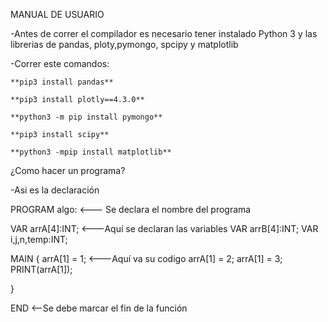 MANUAL DE USUARIO

-Antes de correr el compilador es necesario tener instalado Python 3 y las librerias de pandas, ploty,pymongo, spcipy y matplotlib

-Correr este comandos:
```
**pip3 install pandas**
```
```
**pip3 install plotly==4.3.0**
```
```
**python3 -m pip install pymongo**
```
```
**pip3 install scipy**
```
```
**python3 -mpip install matplotlib**
```
¿Como hacer un programa?

-Asi es la declaración

PROGRAM algo:  <--- Se declara el nombre del programa


VAR arrA[4]:INT;  <---Aquí se declaran las variables
VAR arrB[4]:INT;
VAR i,j,n,temp:INT;



MAIN
{
  arrA[1] = 1;      <---Aquí va su codigo 
  arrA[1] = 2;
  arrA[1] = 3;
  PRINT(arrA[1]);
  
}

END <--Se debe marcar el fin de la función
